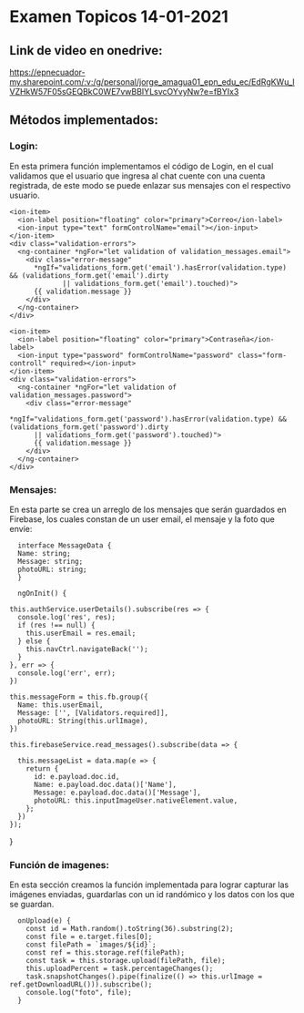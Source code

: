 # Examen Topicos 14-01-2021
## Link de video en onedrive:
https://epnecuador-my.sharepoint.com/:v:/g/personal/jorge_amagua01_epn_edu_ec/EdRgKWu_IVZHkW57F05sGEQBkC0WE7vwBBIYLsvcOYvyNw?e=fBYIx3
## Métodos implementados: 
### Login:
En esta primera función implementamos el código de Login, en el cual validamos que el usuario que 
ingresa al chat cuente con una cuenta registrada, de este modo se puede enlazar sus mensajes con
el respectivo usuario.

    <ion-item>
      <ion-label position="floating" color="primary">Correo</ion-label>
      <ion-input type="text" formControlName="email"></ion-input>
    </ion-item>
    <div class="validation-errors">
      <ng-container *ngFor="let validation of validation_messages.email">
        <div class="error-message"
          *ngIf="validations_form.get('email').hasError(validation.type) && (validations_form.get('email').dirty 
                 || validations_form.get('email').touched)">
          {{ validation.message }}
        </div>
      </ng-container>
    </div>

    <ion-item>
      <ion-label position="floating" color="primary">Contraseña</ion-label>
      <ion-input type="password" formControlName="password" class="form-controll" required></ion-input>
    </ion-item>
    <div class="validation-errors">
      <ng-container *ngFor="let validation of validation_messages.password">
        <div class="error-message"
          *ngIf="validations_form.get('password').hasError(validation.type) && (validations_form.get('password').dirty 
          || validations_form.get('password').touched)">
          {{ validation.message }}
        </div>
      </ng-container>
    </div>
    
    
### Mensajes: 
En esta parte se crea un arreglo de los mensajes que serán guardados en Firebase, 
los cuales constan de un user email, el mensaje y la foto que envíe:

      interface MessageData {
      Name: string;
      Message: string;
      photoURL: string;
      }
      
      ngOnInit() {
    
    this.authService.userDetails().subscribe(res => {
      console.log('res', res);
      if (res !== null) {
        this.userEmail = res.email;
      } else {
        this.navCtrl.navigateBack('');
      }
    }, err => {
      console.log('err', err);
    })

    this.messageForm = this.fb.group({
      Name: this.userEmail,
      Message: ['', [Validators.required]],
      photoURL: String(this.urlImage),
    })

    this.firebaseService.read_messages().subscribe(data => {

      this.messageList = data.map(e => {
        return {
          id: e.payload.doc.id,
          Name: e.payload.doc.data()['Name'],
          Message: e.payload.doc.data()['Message'],
          photoURL: this.inputImageUser.nativeElement.value,
        };
      })
    });

  }

### Función de imagenes:
En esta sección creamos la función implementada para lograr capturar las imágenes enviadas, 
guardarlas con un id randómico y los datos con los que se guardan.

      onUpload(e) {
        const id = Math.random().toString(36).substring(2);
        const file = e.target.files[0];
        const filePath = `images/${id}`;
        const ref = this.storage.ref(filePath);
        const task = this.storage.upload(filePath, file);
        this.uploadPercent = task.percentageChanges();
        task.snapshotChanges().pipe(finalize(() => this.urlImage = ref.getDownloadURL())).subscribe();
        console.log("foto", file);
      }
